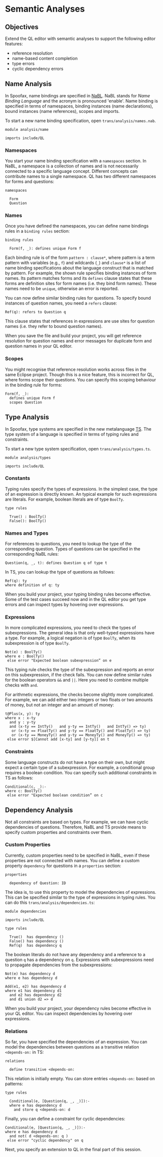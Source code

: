 # Semantic Analyses

## Objectives

Extend the QL editor with semantic analyses to support the following editor features:

* reference resolution
* name-based content completion
* type errors
* cyclic dependency errors

## Name Analysis

In Spoofax, name bindings are specified in [NaBL](http://metaborg.org/nabl/). NaBL stands for *Name Binding Language* and the acronym is pronounced 'enable'. Name binding is specified in terms of namespaces, binding instances (name declarations), bound instances (name references), scopes and imports.

To start a new name binding specification, open `trans/analysis/names.nab`.

    module analysis/name

    imports include/QL

### Namespaces

You start your name binding specification with a `namespaces` section. In NaBL, a namespace is a collection of names and is not necessarily connected to a specific language concept. Different concepts can contribute names to a single namespace.
QL has two different namespaces for forms and questions:

    namespaces

      Form
      Question

### Names

Once you have defined the namespaces, you can define name bindings rules in a `binding rules` section:

    binding rules

      Form(f, _): defines unique Form f

Each binding rule is of the form `pattern : clause*`, where pattern is a term pattern with variables (e.g., `f`) and wildcards (`_`) and `clause*` is a list of name binding specifications about the language construct that is matched by pattern. For example, the shown rule specifies binding instances of form names. Its pattern matches forms and its `defines` clause states that these forms are definition sites for form names (i.e. they bind form names). These names need to be `unique`, otherwise an error is reported.

You can now define similar binding rules for questions. To specify bound instances of question names, you need a `refers` clause:

    Ref(q): refers to Question q

This clause states that references in expressions are use sites for question names (i.e. they refer to bound question names).

When you save the file and build your project, you will get reference resolution for question names and error messages for duplicate form and question names in your QL editor.

### Scopes

You might recognise that reference resolution works across files in the same Eclipse project. Though this is a nice feature, this is incorrect for QL, where forms scope their questions. You can specify this scoping behaviour in the binding rule for forms:

    Form(f, _):
      defines unique Form f
      scopes Question

## Type Analysis

In Spoofax, type systems are specified in the new metalanguage [TS](http://metaborg.org/ts/). The type system of a language is specified in terms of typing rules and constraints.

To start a new type system specification, open `trans/analysis/types.ts`.

    module analysis/types

    imports include/QL

### Constants

Typing rules specify the types of expressions. In the simplest case, the type of an expression is directly known. An typical example for such expressions are literals. For example, boolean literals are of type `BoolTy`.

    type rules

      True() : BoolTy()
      False(): BoolTy()

### Names and Types

For references to questions, you need to lookup the type of the corresponding question. Types of questions can be specified in the corresponding NaBL rules:

    Question(q, _, t): defines Question q of type t

In TS, you can lookup the type of questions as follows:

    Ref(q): ty
    where definition of q: ty

When you build your project, your typing binding rules become effective. Some of the test cases succeed now and in the QL editor you get type errors and can inspect types by hovering over expressions.

### Expressions

In more complicated expressions, you need to check the types of subexpressions. The general idea is that only well-typed expressions have a type. For example, a logical negation is of type `BoolTy`, when its subexpression is of type `BoolTy`.

    Not(e) : BoolTy()
    where e : BoolTy()
     else error "Expected boolean subexpression” on e

This typing rule checks the type of the subexpression and reports an error on this subexpression, if the check fails. You can now define similar rules for the boolean operators `&&` and `||`. Here you need to combine multiple checks with `and`.

For arithmetic expressions, the checks become slightly more complicated. For example, we can add either two integers or two floats or two amounts of money, but not an integer and an amount of money:

    t@Plus(x, y): ty
    where x : x-ty
      and y : y-ty
      and (x-ty == IntTy()   and y-ty == IntTy()   and IntTy() => ty)
       or (x-ty == FloatTy() and y-ty == FloatTy() and FloatTy() => ty)
       or (x-ty == MoneyTy() and y-ty == MoneyTy() and MoneyTy() => ty)
     else error $[Cannot add [x-ty] and [y-ty]] on t

### Constraints

Some language constructs do not have a type on their own, but might expect a certain type of a subexpression. For example, a conditional group requires a boolean condition. You can specify such additional constraints in TS as follows:

    Conditional(c, _):-
    where c: BoolTy()
     else error "Expected boolean condition” on c

## Dependency Analysis

Not all constraints are based on types. For example, we can have cyclic dependencies of questions. Therefore, NaBL and TS provide means to specify custom properties and constraints over them.

### Custom Properties

Currently, custom properties need to be specified in NaBL, even if these properties are not connected with names. You can define a custom property `dependency` for questions in a `properties` section:

    properties

      dependency of Question: ID

The idea is, to use this property to model the dependencies of expressions. This can be specified similar to the type of expressions in typing rules. You can do this `trans/analysis/dependencies.ts`:

    module dependencies

    imports include/QL

    type rules

      True()  has dependency ()
      False() has dependency ()
      Ref(q)  has dependency q

The boolean literals do not have any dependency and a reference to a question `q` has a dependency on `q`. Expressions with subexpressions need to propagate dependencies from the subexpressions:

    Not(e) has dependency d
    where e has dependency d

    Add(e1, e2) has dependency d
    where e1 has dependency d1
      and e2 has dependency d2
      and d1 union d2 => d

When you build your project, your dependency rules become effective in your QL editor. You can inspect dependencies by hovering over expressions.

### Relations

So far, you have specified the dependencies of an expression. You can model the dependencies between questions as a transitive relation `<depends-on:` in TS:

    relations

      define transitive <depends-on:

This relation is initially empty. You can store entries `<depends-on:` based on patterns:

    type rules

      Conditional(e, [Question(q, _, _)]):-
      where e has dependency d
        and store q <depends-on: d

Finally, you can define a constraint for cyclic dependencies:

    Conditional(e, [Question(q, _, _)]):-
    where e has dependency d
      and not( d <depends-on: q )
     else error "cyclic dependency" on q

Next, you specify an extension to QL in the final part of this session.
